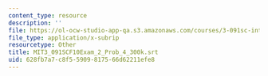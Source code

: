 ```yaml
---
content_type: resource
description: ''
file: https://ol-ocw-studio-app-qa.s3.amazonaws.com/courses/3-091sc-introduction-to-solid-state-chemistry-fall-2010/628fb7a7c8f55909817566d62211efe8_MIT3_091SCF10Exam_2_Prob_4_300k.vtt
file_type: application/x-subrip
resourcetype: Other
title: MIT3_091SCF10Exam_2_Prob_4_300k.srt
uid: 628fb7a7-c8f5-5909-8175-66d62211efe8
---
```

